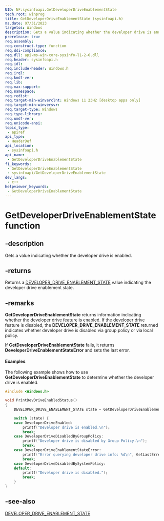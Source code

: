 ```yaml
---
UID: NF:sysinfoapi.GetDeveloperDriveEnablementState
tech.root: winprog
title: GetDeveloperDriveEnablementState (sysinfoapi.h)
ms.date: 07/31/2023
targetos: Windows
description: Gets a value indicating whether the developer drive is enabled.
prerelease: true
req.assembly: 
req.construct-type: function
req.ddi-compliance: 
req.dll: api-ms-win-core-sysinfo-l1-2-6.dll
req.header: sysinfoapi.h
req.idl: 
req.include-header: Windows.h
req.irql: 
req.kmdf-ver: 
req.lib: 
req.max-support: 
req.namespace: 
req.redist: 
req.target-min-winverclnt: Windows 11 23H2 [desktop apps only]
req.target-min-winversvr: 
req.target-type: Windows
req.type-library: 
req.umdf-ver: 
req.unicode-ansi: 
topic_type:
 - apiref
api_type:
 - HeaderDef
api_location:
 - sysinfoapi.h
api_name:
 - GetDeveloperDriveEnablementState
f1_keywords:
 - GetDeveloperDriveEnablementState
 - sysinfoapi/GetDeveloperDriveEnablementState
dev_langs:
 - c++
helpviewer_keywords:
 - GetDeveloperDriveEnablementState
---
```


# GetDeveloperDriveEnablementState function

## -description

Gets a value indicating whether the developer drive is enabled.

## -returns

Returns a [DEVELOPER_DRIVE_ENABLEMENT_STATE](ne-sysinfoapi-developer_drive_enablement_state.md) value indicating the developer drive enablement state.

## -remarks

**GetDeveloperDriveEnablementState** returns information indicating whether the developer drive feature is enabled. If the developer drive feature is disabled, the **DEVELOPER_DRIVE_ENABLEMENT_STATE** returned indicates whether developer drive is disabled via group policy or via local policy.

If **GetDeveloperDriveEnablementState** fails, it returns **DeveloperDriveEnablementStateError** and sets the last error.

#### Examples

The following example shows how to use **GetDeveloperDriveEnablementState** to determine whether the developer drive is enabled.

```cpp
#include <Windows.h>

void PrintDevDriveEnabledStatus()
{
    DEVELOPER_DRIVE_ENABLEMENT_STATE state = GetDeveloperDriveEnablementState();

    switch (state) {
    case DeveloperDriveEnabled:
        printf("Developer drive is enabled.\n");
        break;
    case DeveloperDriveDisabledByGroupPolicy:
        printf("Developer drive is disabled by Group Policy.\n");
        break;
    case DeveloperDriveEnablementStateError:
        printf("Error querying developer drive info: %d\n", GetLastError());
        break;
    case DeveloperDriveDisabledBySystemPolicy:
    default:
        printf("Developer drive is disabled.");
        break;
    }
}
```

## -see-also

[DEVELOPER_DRIVE_ENABLEMENT_STATE](ne-sysinfoapi-developer_drive_enablement_state.md)
